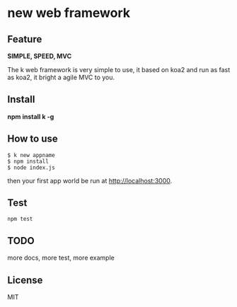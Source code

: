 # new web framework

## Feature 
 
**SIMPLE, SPEED, MVC**

The k web framework is very simple to use, it based on koa2 and run as fast as koa2, it bright a agile MVC to you.

## Install

**npm install k -g**

## How to use

```
$ k new appname
$ npm install
$ node index.js
```

then your first app world be run at [http://localhost:3000](http://localhost:3000).

## Test

```
npm test
```

## TODO

more docs, more test, more example

## License

MIT
